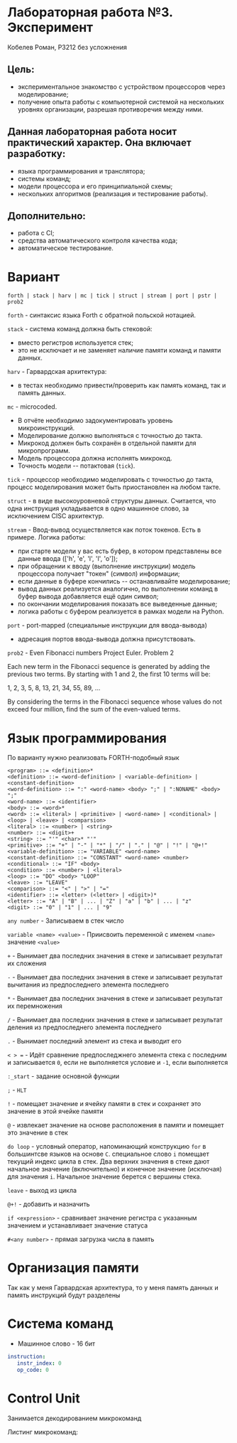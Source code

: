 # Лабораторная работа №3. Эксперимент
Кобелев Роман, P3212 без усложнения
## Цель:

- экспериментальное знакомство с устройством процессоров через моделирование;
- получение опыта работы с компьютерной системой на нескольких уровнях организации, разрешая противоречия между ними.

## Данная лабораторная работа носит практический характер. Она включает разработку:

- языка программирования и транслятора;
- системы команд;
- модели процессора и его принципиальной схемы;
- нескольких алгоритмов (реализация и тестирование работы).

## Дополнительно:

- работа с CI;
- средства автоматического контроля качества кода;
- автоматическое тестирование.

# Вариант
`forth | stack | harv | mc | tick | struct | stream | port | pstr | prob2`

`forth` - синтаксис языка Forth с обратной польской нотацией.

`stack` - система команд должна быть стековой:

- вместо регистров используется стек;
- это не исключает и не заменяет наличие памяти команд и памяти данных.

`harv` - Гарвардская архитектура:

- в тестах необходимо привести/проверить как память команд, так и память данных.

`mc` - microcoded.

- В отчёте необходимо задокументировать уровень микроинструкций.
-  Моделирование должно выполняться с точностью до такта.
- Микрокод должен быть сохранён в отдельной памяти для микропрограмм.
- Модель процессора должна исполнять микрокод.
- Точность модели -- потактовая (`tick`).

`tick` - процессор необходимо моделировать с точностью до такта, процесс моделирования может быть приостановлен на любом такте.

`struct` - в виде высокоуровневой структуры данных. Считается, что одна инструкция укладывается в одно машинное слово, за исключением CISC архитектур.

`stream` - Ввод-вывод осуществляется как поток токенов. Есть в примере. Логика работы:

- при старте модели у вас есть буфер, в котором представлены все данные ввода (['h', 'e', 'l', 'l', 'o']);
- при обращении к вводу (выполнение инструкции) модель процессора получает "токен" (символ) информации;
- если данные в буфере кончились -- останавливайте моделирование;
- вывод данных реализуется аналогично, по выполнении команд в буфер вывода добавляется ещё один символ;
- по окончании моделирования показать все выведенные данные;
- логика работы с буфером реализуется в рамках модели на Python.

`port` - port-mapped (специальные инструкции для ввода-вывода)

- адресация портов ввода-вывода должна присутствовать.

`prob2` - Even Fibonacci numbers
Project Euler. Problem 2

Each new term in the Fibonacci sequence is generated by adding the previous two terms. By starting with 1 and 2, the first 10 terms will be:

1, 2, 3, 5, 8, 13, 21, 34, 55, 89, ...

By considering the terms in the Fibonacci sequence whose values do not exceed four million, find the sum of the even-valued terms.

# Язык программирования
По варианту нужно реализовать FORTH-подобный язык

```
<program> ::= <definition>*
<definition> ::= <word-definition> | <variable-definition> | <constant-definition>
<word-definition> ::= ":" <word-name> <body> ";" | ":NONAME" <body> ";"
<word-name> ::= <identifier>
<body> ::= <word>*
<word> ::= <literal> | <primitive> | <word-name> | <conditional> | <loop> | <leave> | <comparsion>
<literal> ::= <number> | <string>
<number> ::= <digit>+
<string> ::= "'" <char>* "'"
<primitive> ::= "+" | "-" | "*" | "/" | "." | "@" | "!" | "@+!"
<variable-definition> ::= "VARIABLE" <word-name>
<constant-definition> ::= "CONSTANT" <word-name> <number>
<conditional> ::= "IF" <body>
<condition> ::= <number> | <literal>
<loop> ::= "DO" <body> "LOOP"
<leave> ::= "LEAVE"
<comparison> ::= "<" | ">" | "="
<identifier> ::= <letter> (<letter> | <digit>)*
<letter> ::= "A" | "B" | ... | "Z" | "a" | "b" | ... | "z"
<digit> ::= "0" | "1" | ... | "9"
```
`any number` - Записываем в стек число

`variable <name> <value>` - Приисвоить переменной с именем `<name>` значение `<value>`

`+` - Вынимает два последних значения в стеке и записывает результат их сложения

`-` - Вынимает два последних значения в стеке и записывает результат вычитания из предпоследнего элемента последнего 

`*` - Вынимает два последних значения в стеке и записывает результат их перемножения

`/` - Вынимает два последних значения в стеке и записывает результат деления из предпоследнего элемента последнего 

`.` - Вынимает последний элемент из стека и выводит его

`< > =` - Идёт сравнение предпоследжнего элемента стека с последним и записывается `0`, если не выполняется условие и `-1`, если выполняется

`:_start` - задание основной функции

`;` - `HLT`

`!` - помещает значение и ячейку памяти в стек и сохраняет это значение в этой ячейке памяти

`@` - извлекает значение на основе расположения в памяти и помещает это значение в стек

`do loop` - условный оператор, напоминающий конструкцию `for` в большинтсве языков на основе `C`. специальное слово `i` помещает текущий индекс цикла в стек. Два верхних значения в стеке дают начальное значение (включительно) и конечное значение (исключая) для значения `i`. Начальное значение берется с вершины стека.

`leave` - выход из цикла

`@+!` - добавить и назначить

`if <expression>` - сравнивает значение регистра с указанным значением и устанавливает значение статуса

`#<any number>` - прямая загрузка числа в память
# Организация памяти
Так как у меня Гарвардская архитектура, то у меня память данных и память инструкций будут разделены

# Система команд
- Машинное слово - 16 бит
```yaml
instruction:
   instr_index: 0
   op_code: 0
```
# Control Unit
Занимается декодированием микрокоманд

Листинг микрокоманд:

```

```

